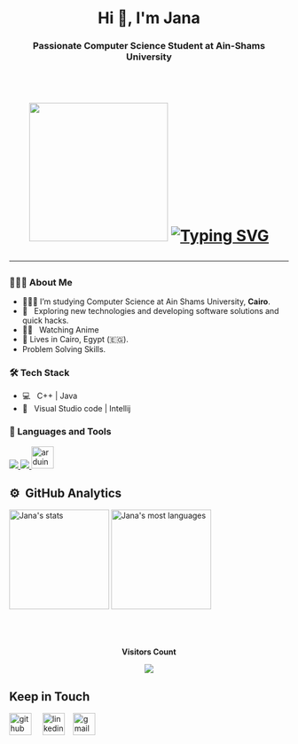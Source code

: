 <h1 align="center">Hi 👋, I'm Jana </h1>
<h3 align="center">Passionate Computer Science Student at Ain-Shams University</h3>
<p align="center">
</p>

<br>
<h1 align="center"> <img src="https://media.tenor.com/apGSV-Mt_bgAAAAj/tkthao219-bubududu.gif" width=250>
<a href="https://git.io/typing-svg"><img src="https://readme-typing-svg.herokuapp.com?font=Sacramento&size=33&letterSpacing=1px&pause=1000&color=F7687D&center=true&width=435&lines=Hello%2C+It's+Jana+(%5E-%5E);I'm+a+computer+science+student+" alt="Typing SVG" /></a>  

---

<h3> 👩🏻‍💻 About Me </h3>
  
- 👩🏻‍🎓 I’m studying Computer Science at Ain Shams University, **Cairo**.  </br>
- 🤔 &nbsp; Exploring new technologies and developing software solutions and quick hacks.
- ✍🏻 &nbsp; Watching Anime
- 🏡 Lives in Cairo, Egypt (🇪🇬).
- Problem Solving Skills.
  
<h3>🛠 Tech Stack </h3>


- 💻 &nbsp; C++ |  Java  
- 🔧 &nbsp; Visual Studio code | Intellij 

</div>

  
<h3 align="left">🔦 Languages and Tools</h3>

<p align="left"> 
   <a href="https://isocpp.org" target="_blank"> <img src="https://img.icons8.com/color/48/000000/c-plus-plus-logo.png"/> </a> 
   <a href="https://www.java.com" target="_blank"> <img src="https://img.icons8.com/color/48/000000/java-coffee-cup-logo.png"/> </a>
   </a> <a href="https://www.arduino.cc/" target="_blank" rel="noreferrer"> <img src="https://cdn.worldvectorlogo.com/logos/arduino-1.svg" alt="arduino" width="40" height="40"/> </a>
   
    

  
## ⚙️ &nbsp;GitHub Analytics

<div>
  <img height="180em" src="https://github-readme-stats.vercel.app/api?username=Jana-abdelwahed&show_icons=true&theme=vision-friendly-dark" alt="Jana's stats"/> 	<img height="180em"  src="https://github-readme-stats.vercel.app/api/top-langs/?username=Jana-abdelwahed&layout=compact&theme=vision-friendly-dark" alt="Jana's most languages"/>


</div>
</div>


<br/>
<br/>
<div align="center">
<br><p align="centre"><b>Visitors Count</b></p>  
<p align="center"><img align="center" src="https://profile-counter.glitch.me/{Janabdelwahed}/count.svg" /></p> 
</div>

   <h2> Keep in Touch </h2>
 
 [<img src='https://cdn.jsdelivr.net/npm/simple-icons@3.0.1/icons/github.svg' alt='github' height='40' >](https://github.com/Janaabdelwahed) &nbsp;&nbsp;&nbsp; [<img src='https://cdn.jsdelivr.net/npm/simple-icons@3.0.1/icons/linkedin.svg' alt='linkedin' height='40'>](https://www.linkedin.com/in/jana-abdelwahed/)&nbsp;&nbsp;&nbsp; [<img src='https://cdn.jsdelivr.net/npm/simple-icons@3.0.1/icons/gmail.svg' alt='gmail' height='40'>](mailto:jana0abdelwahed@gmail.com)  <!--deactivated account-->
 


